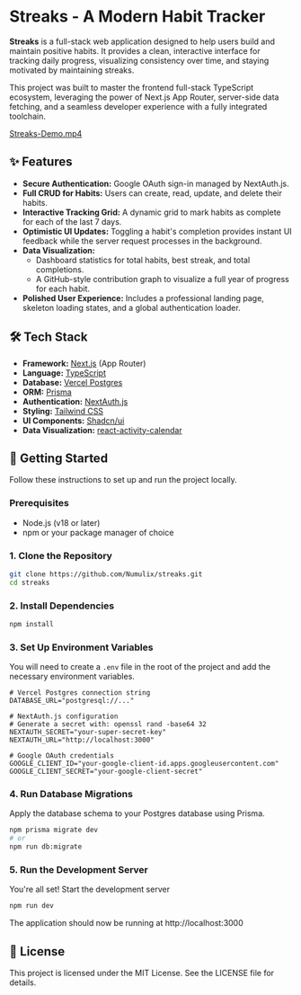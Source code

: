 # Streaks - A Modern Habit Tracker

**Streaks** is a full-stack web application designed to help users build and maintain positive habits. It provides a clean, interactive interface for tracking daily progress, visualizing consistency over time, and staying motivated by maintaining streaks.

This project was built to master the frontend full-stack TypeScript ecosystem, leveraging the power of Next.js App Router, server-side data fetching, and a seamless developer experience with a fully integrated toolchain.

[Streaks-Demo.mp4](Streaks-Demo.mp4)

## ✨ Features

* **Secure Authentication:** Google OAuth sign-in managed by NextAuth.js.
* **Full CRUD for Habits:** Users can create, read, update, and delete their habits.
* **Interactive Tracking Grid:** A dynamic grid to mark habits as complete for each of the last 7 days.
* **Optimistic UI Updates:** Toggling a habit's completion provides instant UI feedback while the server request processes in the background.
* **Data Visualization:**
    * Dashboard statistics for total habits, best streak, and total completions.
  * A GitHub-style contribution graph to visualize a full year of progress for each habit.
* **Polished User Experience:** Includes a professional landing page, skeleton loading states, and a global authentication loader.


## 🛠️ Tech Stack

* **Framework:** [Next.js](https://nextjs.org/) (App Router)
* **Language:** [TypeScript](https://www.typescriptlang.org/)
* **Database:** [Vercel Postgres](https://vercel.com/storage/postgres)
* **ORM:** [Prisma](https://www.prisma.io/)
* **Authentication:** [NextAuth.js](https://next-auth.js.org/)
* **Styling:** [Tailwind CSS](https://tailwindcss.com/)
* **UI Components:** [Shadcn/ui](https://ui.shadcn.com/)
* **Data Visualization:** [react-activity-calendar](https://github.com/grubersjoe/react-activity-calendar)


## 🚀 Getting Started

Follow these instructions to set up and run the project locally.

### Prerequisites

* Node.js (v18 or later)
* npm or your package manager of choice

### 1. Clone the Repository

```bash
git clone https://github.com/Numulix/streaks.git
cd streaks
```

### 2. Install Dependencies

```bash
npm install
```

### 3. Set Up Environment Variables

You will need to create a `.env` file in the root of the project and add the necessary environment variables.

```
# Vercel Postgres connection string
DATABASE_URL="postgresql://..."

# NextAuth.js configuration
# Generate a secret with: openssl rand -base64 32
NEXTAUTH_SECRET="your-super-secret-key"
NEXTAUTH_URL="http://localhost:3000"

# Google OAuth credentials
GOOGLE_CLIENT_ID="your-google-client-id.apps.googleusercontent.com"
GOOGLE_CLIENT_SECRET="your-google-client-secret"
```

### 4. Run Database Migrations

Apply the database schema to your Postgres database using Prisma.

```bash
npm prisma migrate dev
# or
npm run db:migrate
```

### 5. Run the Development Server

You're all set! Start the development server

```bash
npm run dev
```

The application should now be running at http://localhost:3000

## 📄 License

This project is licensed under the MIT License. See the LICENSE file for details.